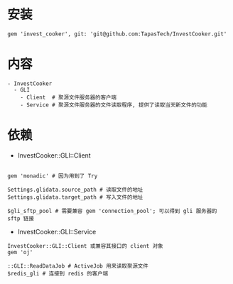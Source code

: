 # 安装
```
gem 'invest_cooker', git: 'git@github.com:TapasTech/InvestCooker.git'
```

# 内容
```
- InvestCooker
  - GLI
    - Client  # 聚源文件服务器的客户端
    - Service # 聚源文件服务器的文件读取程序, 提供了读取当天新文件的功能
```

# 依赖

- InvestCooker::GLI::Client

```

gem 'monadic' # 因为用到了 Try

Settings.glidata.source_path # 读取文件的地址
Settings.glidata.target_path # 写入文件的地址

$gli_sftp_pool # 需要兼容 gem 'connection_pool'; 可以得到 gli 服务器的 sftp 链接
```

- InvestCooker::GLI::Service
```
InvestCooker::GLI::Client 或兼容其接口的 client 对象
gem 'oj'

::GLI::ReadDataJob # ActiveJob 用来读取聚源文件
$redis_gli # 连接到 redis 的客户端
```
